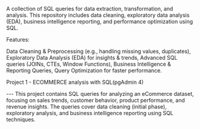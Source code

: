 A collection of SQL queries for data extraction, transformation, and analysis. This repository includes data cleaning, exploratory data analysis (EDA), business intelligence reporting, and performance optimization using SQL.

Features:

Data Cleaning & Preprocessing (e.g., handling missing values, duplicates),
Exploratory Data Analysis (EDA) for insights & trends,
Advanced SQL queries (JOINs, CTEs, Window Functions),
Business Intelligence & Reporting Queries,
Query Optimization for faster performance.

Project 1 - ECOMMERCE analysis with SQL(pgAdmin 4)

--- This project contains SQL queries for analyzing an eCommerce dataset, focusing on sales trends, customer behavior, product performance, and revenue insights. The queries cover data cleaning (initial phase), exploratory analysis, and business intelligence reporting using SQL techniques.



